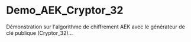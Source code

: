 # Demo_AEK_Cryptor_32
Démonstration sur l'algorithme de chiffrement AEK avec le générateur de clé publique (Cryptor_32)...
